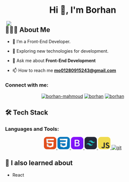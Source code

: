 
<h1 align="center">Hi 👋, I'm Borhan</h1>

<img align="right" src="https://github.com/demartini/demartini/blob/master/code.gif" width="500">

## 👨🏻‍💻 About Me 

- 🔭 I’m a Front-End Developer.

- 🤔   Exploring new technologies for development.

- 💬 Ask me about **Front-End Development**

- 📫 How to reach me **mo01280915243@gmail.com**

<h3 align="left">Connect with me:</h3>
<p align="center">
<a href="https://linkedin.com/in/borhan-mahmoud" target="_blank"><img align="center" src="https://raw.githubusercontent.com/rahuldkjain/github-profile-readme-generator/master/src/images/icons/Social/linked-in-alt.svg" alt="borhan-mahmoud" height="30" width="40" /></a>
<a href="https://fb.com/borhan.mahmoude" target="_blank"><img align="center" src="https://raw.githubusercontent.com/rahuldkjain/github-profile-readme-generator/master/src/images/icons/Social/facebook.svg" alt="borhan" height="30" width="40" /></a>
<a href="https://instagram.com/_borhan_1" target="_blank"><img align="center" src="https://raw.githubusercontent.com/rahuldkjain/github-profile-readme-generator/master/src/images/icons/Social/instagram.svg" alt="borhan" height="30" width="40" /></a>
</p>

## 🛠 Tech Stack
<h3 align="left">Languages and Tools:</h3>
<p align="center"> 
<a href="https://www.w3schools.com/html/default.asp" target="_blank"> <img src="https://raw.githubusercontent.com/tandpfun/skill-icons/main/icons/HTML.svg" alt="html5" width="40" height="40"/> </a>
 <a href="https://www.w3schools.com/css/" target="_blank"> <img src="https://raw.githubusercontent.com/tandpfun/skill-icons/main/icons/CSS.svg" alt="css3" width="40" height="40"/> </a>
  <a href="https://getbootstrap.com/" target="_blank"> <img src="https://raw.githubusercontent.com/tandpfun/skill-icons/main/icons/Bootstrap.svg" alt="git" width="40" height="40"/> </a>
  <a href="https://tailwindcss.com/" target="_blank"> <img src="https://raw.githubusercontent.com/tandpfun/skill-icons/main/icons/TailwindCSS-Dark.svg" alt="git" width="40" height="40"/> </a>
<a href="https://developer.mozilla.org/en-US/docs/Web/JavaScript" target="_blank"> <img src="https://raw.githubusercontent.com/tandpfun/skill-icons/main/icons/JavaScript.svg" alt="javascript" width="40" height="40"/> </a>
<a href="https://git-scm.com/" target="_blank"> <img src="https://www.vectorlogo.zone/logos/git-scm/git-scm-icon.svg" alt="git" width="40" height="40"/> </a>
 </p>


  ## 📖 I also learned about</h4>
- React
